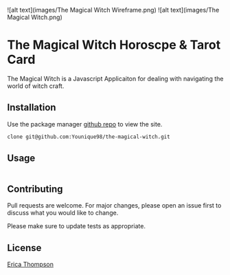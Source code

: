 ![alt text](images/The Magical Witch Wireframe.png)
![alt text](images/The Magical Witch.png)

# The Magical Witch Horoscpe & Tarot Card 

The Magical Witch is a Javascript Applicaiton for dealing with navigating the world of witch craft.

## Installation

Use the package manager [github repo](https://github.com/Younique98/the-magical-witch) to view the site.

```bash
clone git@github.com:Younique98/the-magical-witch.git
```

## Usage

```javascript

```

## Contributing
Pull requests are welcome. For major changes, please open an issue first to discuss what you would like to change.

Please make sure to update tests as appropriate.

## License
[Erica Thompson](https://www.linkedin.com/in/ericathompsonsmiles/)